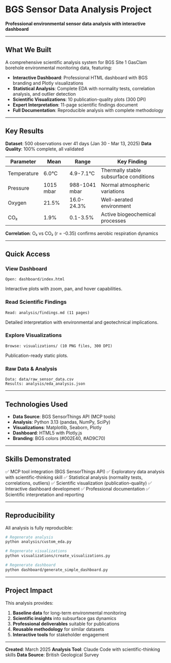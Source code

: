 # BGS Sensor Data Analysis Project

**Professional environmental sensor data analysis with interactive dashboard**

---

## What We Built

A comprehensive scientific analysis system for BGS Site 1 GasClam borehole environmental monitoring data, featuring:

- **Interactive Dashboard**: Professional HTML dashboard with BGS branding and Plotly visualizations
- **Statistical Analysis**: Complete EDA with normality tests, correlation analysis, and outlier detection
- **Scientific Visualizations**: 10 publication-quality plots (300 DPI)
- **Expert Interpretation**: 11-page scientific findings document
- **Full Documentation**: Reproducible analysis with complete methodology

---

## Key Results

**Dataset**: 500 observations over 41 days (Jan 30 - Mar 13, 2025)
**Data Quality**: 100% complete, all validated

| Parameter | Mean | Range | Key Finding |
|-----------|------|-------|-------------|
| Temperature | 6.0°C | 4.9-7.1°C | Thermally stable subsurface conditions |
| Pressure | 1015 mbar | 988-1041 mbar | Normal atmospheric variations |
| Oxygen | 21.5% | 16.0-24.3% | Well-aerated environment |
| CO₂ | 1.9% | 0.1-3.5% | Active biogeochemical processes |

**Correlation**: O₂ vs CO₂ (r = -0.35) confirms aerobic respiration dynamics

---

## Quick Access

### View Dashboard
```
Open: dashboard/index.html
```
Interactive plots with zoom, pan, and hover capabilities.

### Read Scientific Findings
```
Read: analysis/findings.md (11 pages)
```
Detailed interpretation with environmental and geotechnical implications.

### Explore Visualizations
```
Browse: visualizations/ (10 PNG files, 300 DPI)
```
Publication-ready static plots.

### Raw Data & Analysis
```
Data: data/raw_sensor_data.csv
Results: analysis/eda_analysis.json
```

---

## Technologies Used

- **Data Source**: BGS SensorThings API (MCP tools)
- **Analysis**: Python 3.13 (pandas, NumPy, SciPy)
- **Visualizations**: Matplotlib, Seaborn, Plotly
- **Dashboard**: HTML5 with Plotly.js
- **Branding**: BGS colors (#002E40, #AD9C70)

---

## Skills Demonstrated

✅ MCP tool integration (BGS SensorThings API)
✅ Exploratory data analysis with scientific-thinking skill
✅ Statistical analysis (normality tests, correlations, outliers)
✅ Scientific visualization (publication-quality)
✅ Interactive dashboard development
✅ Professional documentation
✅ Scientific interpretation and reporting

---

## Reproducibility

All analysis is fully reproducible:

```bash
# Regenerate analysis
python analysis/custom_eda.py

# Regenerate visualizations
python visualizations/create_visualizations.py

# Regenerate dashboard
python dashboard/generate_simple_dashboard.py
```

---

## Project Impact

This analysis provides:

1. **Baseline data** for long-term environmental monitoring
2. **Scientific insights** into subsurface gas dynamics
3. **Professional deliverables** suitable for publications
4. **Reusable methodology** for similar datasets
5. **Interactive tools** for stakeholder engagement

---

**Created**: March 2025
**Analysis Tool**: Claude Code with scientific-thinking skills
**Data Source**: British Geological Survey
